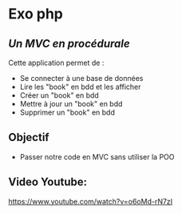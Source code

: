 # Exo php
## _Un MVC en procédurale_

Cette application permet de :

- Se connecter à une base de données
- Lire les "book" en bdd et les afficher
- Créer un "book" en bdd
- Mettre à jour un "book" en bdd
- Supprimer un "book" en bdd



## Objectif
- Passer notre code en MVC sans utiliser la POO

## Video Youtube:
https://www.youtube.com/watch?v=o6oMd-rN7zI